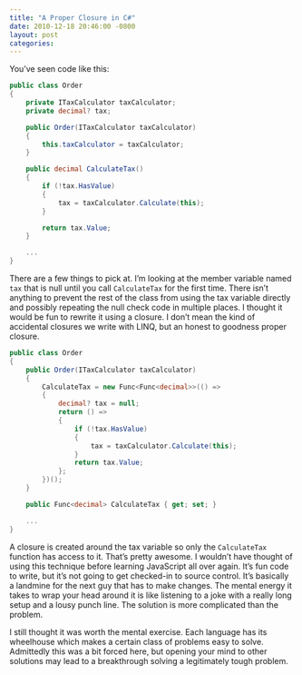 ```yaml
---
title: "A Proper Closure in C#"
date: 2010-12-18 20:46:00 -0800
layout: post
categories:
---
```


You’ve seen code like this:

```c#
public class Order
{
    private ITaxCalculator taxCalculator;
    private decimal? tax;

    public Order(ITaxCalculator taxCalculator)
    {
        this.taxCalculator = taxCalculator;
    }

    public decimal CalculateTax()
    {
        if (!tax.HasValue)
        {
            tax = taxCalculator.Calculate(this);
        }

        return tax.Value;
    }

    ...
}
```

There are a few things to pick at. I’m looking at the member variable named `tax` that is null until you call `CalculateTax` for the first time. There isn’t anything to prevent the rest of the class from using the tax variable directly and possibly repeating the null check code in multiple places. I thought it would be fun to rewrite it using a closure. I don’t mean the kind of accidental closures we write with LINQ, but an honest to goodness proper closure.

```c#
public class Order
{
    public Order(ITaxCalculator taxCalculator)
    {
        CalculateTax = new Func<Func<decimal>>(() =>
        {
            decimal? tax = null;
            return () =>
            {
                if (!tax.HasValue)
                {
                    tax = taxCalculator.Calculate(this);
                }
                return tax.Value;
            };
        })();
    }

    public Func<decimal> CalculateTax { get; set; }

    ...
}
```

A closure is created around the tax variable so only the `CalculateTax` function has access to it. That’s pretty awesome. I wouldn’t have thought of using this technique before learning JavaScript all over again. It’s fun code to write, but it’s not going to get checked-in to source control. It’s basically a landmine for the next guy that has to make changes. The mental energy it takes to wrap your head around it is like listening to a joke with a really long setup and a lousy punch line. The solution is more complicated than the problem.

I still thought it was worth the mental exercise. Each language has its wheelhouse which makes a certain class of problems easy to solve. Admittedly this was a bit forced here, but opening your mind to other solutions may lead to a breakthrough solving a legitimately tough problem.
